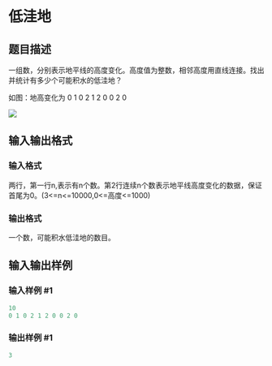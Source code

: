 # 低洼地

## 题目描述

一组数，分别表示地平线的高度变化。高度值为整数，相邻高度用直线连接。找出并统计有多少个可能积水的低洼地？

如图：地高变化为 0 1 0 2 1 2 0 0 2 0

![](https://cdn.luogu.com.cn/upload/pic/116.png)

## 输入输出格式

### 输入格式

两行，第一行n,表示有n个数。第2行连续n个数表示地平线高度变化的数据，保证首尾为0。(3<=n<=10000,0<=高度<=1000)

### 输出格式

一个数，可能积水低洼地的数目。

## 输入输出样例

### 输入样例 #1

```cpp
10
0 1 0 2 1 2 0 0 2 0

```
### 输出样例 #1

```cpp
3
```


